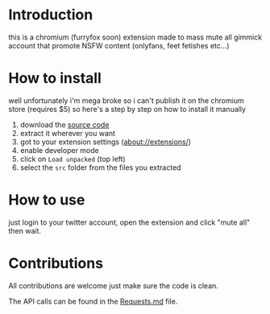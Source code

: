 # Introduction

this is a chromium (furryfox soon) extension made to mass mute all gimmick account that promote NSFW content (onlyfans, feet fetishes etc...)

# How to install

well unfortunately i'm mega broke so i can't publish it on the chromium store (requires $5) so here's a step by step on how to install it manually

1. download the [source code](https://github.com/cabiste69/DTG-extension/archive/refs/heads/main.zip)
2. extract it wherever you want
3. got to your extension settings ([about://extensions/](about://extensions/))
4. enable developer mode
5. click on `Load unpacked` (top left)
6. select the `src` folder from the files you extracted

# How to use

just login to your twitter account, open the extension and click "mute all" then wait.

# Contributions

All contributions are welcome just make sure the code is clean.

The API calls can be found in the [Requests.md](./Requests.md) file.
